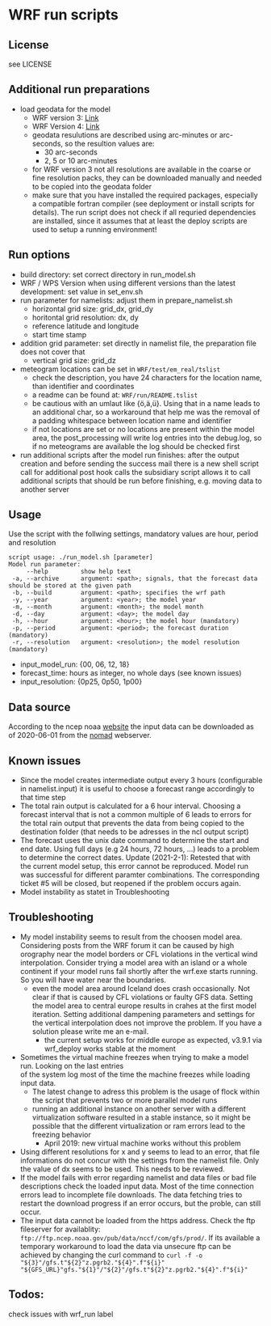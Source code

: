 # WRF run scripts

## License
see LICENSE

## Additional run preparations
* load geodata for the model
  - WRF version 3: [Link](http://www2.mmm.ucar.edu/wrf/users/download/get_sources_wps_geog_V3.html)
  - WRF Version 4: [Link](http://www2.mmm.ucar.edu/wrf/users/download/get_sources_wps_geog.html)
  - geodata resulutions are described using arc-minutes or arc-seconds, so the resultion values are:
    * 30 arc-seconds
    * 2, 5 or 10 arc-minutes
  - for WRF version 3 not all resolutions are available in the coarse or fine resolution packs, they can
    be downloaded manually and needed to be copied into the geodata folder
  - make sure that you have installed the required packages, especially a compatible fortran compiler (see deployment
    or install scripts for details). The run script does not check if all requried dependencies are installed, since
    it assumes that at least the deploy scripts are used to setup a running environment!

## Run options
* build directory: set correct directory in run_model.sh
* WRF / WPS Version when using different versions than the latest development: set value in set_env.sh
* run parameter for namelists: adjust them in prepare_namelist.sh
  - horizontal grid size: grid_dx, grid_dy
  - horitontal grid resolution: dx, dy
  - reference latitude and longitude
  - start time stamp
* addition grid parameter: set directly in namelist file, the preparation file does not cover that
  - vertical grid size: grid_dz
* meteogram locations can be set in `WRF/test/em_real/tslist`
  - check the description, you have 24 characters for the location name, than identifier and coordinates
  - a readme can be found at: `WRF/run/README.tslist`
  - be cautious with an umlaut like {ö,ä,ü}. Using that in a name leads to an additional char, so a workaround
    that help me was the removal of a padding whitespace between location name and identifier
  - if not locations are set or no locations are present within the model area, the post_processing will write log entries
    into the debug.log, so if no meteograms are available the log should be checked first
* run additional scripts after the model run finishes: after the output creation and before sending the success mail
  there is a new shell script call for additional post hook calls the subsidiary script allows it to call additional scripts
  that should be run before finishing, e.g. moving data to another server

## Usage
Use the script with the follwing settings, mandatory values are hour, period and resolution
```
script usage: ./run_model.sh [parameter]
Model run parameter:
     --help         show help text
 -a, --archive      argument: <path>; signals, that the forecast data should be stored at the given path
 -b, --build        argument: <path>; specifies the wrf path
 -y, --year         argument: <year>; the model year
 -m, --month        argument: <month>; the model month
 -d, --day          argument: <day>; the model day
 -h, --hour         argument: <hour>; the model hour (mandatory)
 -p, --period       argument: <period>; the forecast duration (mandatory)
 -r, --resolution   argument: <resolution>; the model resolution (mandatory)
```
* input_model_run: {00, 06, 12, 18}
* forecast_time: hours as integer, no whole days (see known issues)
* input_resolution: {0p25, 0p50, 1p00}

## Data source
According to the ncep noaa [website](https://www.nco.ncep.noaa.gov/pmb/products/gfs/#GFS) the input data can be downloaded as of
2020-06-01 from the [nomad](https://nomads.ncep.noaa.gov/pub/) webserver.

## Known issues
* Since the model creates intermediate output every 3 hours (configurable in namelist.input)
  it is useful to choose a forecast range accordingly to that time step
* The total rain output is calculated for a 6 hour interval. Choosing a forecast interval that is not
  a common multiple of 6 leads to errors for the total rain output that prevents the data from
  being copied to the destination folder (that needs to be adresses in the ncl output script)
* The forecast uses the unix date command to determine the start and end date. Using full days (e.g
  24 hours, 72 hours, ...) leads to a problem to determine the correct dates. Update (2021-2-1): Retested that with the 
  current model setup, this error cannot be reproduced. Model run was successful for different paramter combinations.
  The corresponding ticket #5 will be closed, but reopened if the problem occurs again.
* Model instability as statet in Troubleshooting

## Troubleshooting
* My model instability seems to result from the choosen model area. Considering posts from the WRF 
  forum it can be caused by high orography near the model borders or CFL violations in the vertical wind
  interpolation. Consider trying a model area with an island or a whole continent if your model runs 
  fail shortly after the wrf.exe starts running. So you will have water near the boundaries.
  - even the model area around Iceland does crash occasionally. Not clear if that is caused by CFL 
    violations or faulty GFS data. Setting the model area to central europe results in crahes at
    the first model iteration. Setting additional dampening parameters and settings for the vertical
    interpolation does not improve the problem. If you have a solution please write me an e-mail.
      - the current setup works for middle europe as expected, v3.9.1 via wrf_deploy works stable at the moment
* Sometimes the virtual machine freezes when trying to make a model run. Looking on the last entries  
  of the system log most of the time the machine freezes while loading input data.
  - The latest change to adress this problem is the usage of flock within the script that prevents two or more
    parallel model runs
  - running an additional instance on another server with a different virtualization software resulted in a stable
    instance, so it might be possible that the different virtualization or ram errors lead to the freezing behavior
      - April 2019: new virtual machine works without this problem
* Using different resolutions for x and y seems to lead to an error, that file informations do not
  concur with the settings from the namelist file. Only the value of dx seems to be used. This
  needs to be reviewed.
* If the model fails with error regarding namelist and data files or bad file descriptions check the loaded input data.
  Most of the time connection errors lead to incomplete file downloads. The data fetching tries to restart the download
  progress if an error occurs, but the proble, can still occur.
* The input data cannot be loaded from the https address. Check the ftp fileserver for availablity:
  `ftp://ftp.ncep.noaa.gov/pub/data/nccf/com/gfs/prod/`. If its available a temporary workaround to load the data via
  unsecure ftp can be achieved by changing the curl command to
  `curl -f -o "${3}"/gfs.t"${2}"z.pgrb2."${4}".f"${i}" "${GFS_URL}"gfs."${1}"/"${2}"/gfs.t"${2}"z.pgrb2."${4}".f"${i}"`

## Todos:
check issues with wrf_run label
